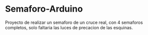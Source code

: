 # Semaforo-Arduino

Proyecto de realizar un semaforo de un cruce real, con 4 semaforos completos, solo faltaria las luces de precacion de las esquinas.

